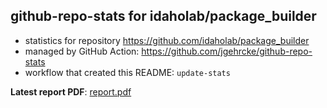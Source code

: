 ## github-repo-stats for idaholab/package_builder

- statistics for repository https://github.com/idaholab/package_builder
- managed by GitHub Action: https://github.com/jgehrcke/github-repo-stats
- workflow that created this README: `update-stats`

**Latest report PDF**: [report.pdf](https://github.com/idaholab/repository-statistics/raw/main/idaholab/package_builder/latest-report/report.pdf)

